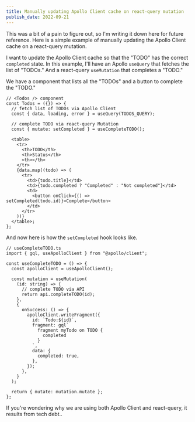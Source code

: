 ```yaml
---
title: Manually updating Apollo Client cache on react-query mutation
publish_date: 2022-09-21
---
```


This was a bit of a pain to figure out, so I'm writing it down here for future reference. Here is a simple example of manually updating the Apollo Client cache on a react-query mutation.

I want to update the Apollo Client cache so that the "TODO" has the correct `completed` state. In this example, I'll have an Apollo `useQuery` that fetches the list of "TODOs." And a react-query `useMutation` that completes a "TODO."

We have a component that lists all the "TODOs" and a button to complete the "TODO."

```tsx
// <Todos /> component
const Todos = ({}) => {
  // fetch list of TODOs via Apollo Client
  const { data, loading, error } = useQuery(TODOS_QUERY);

  // complete TODO via react-query Mutation
  const { mutate: setCompleted } = useCompleteTODO();

  <table>
    <tr>
      <th>TODO</th>
      <th>Status</th>
      <th></th>
    </tr>
    {data.map((todo) => (
      <tr>
        <td>{todo.title}</td>
        <td>{todo.completed ? "Completed" : "Not completed"}</td>
        <td>
          <button onClick={() => setCompleted(todo.id)}>Complete</button>
        </td>
      </tr>
    ))}
  </table>;
};
```

And now here is how the `setCompleted` hook looks like.

```tsx
// useCompleteTODO.ts
import { gql, useApolloClient } from "@apollo/client";

const useCompleteTODO = () => {
  const apolloClient = useApolloClient();

  const mutation = useMutation(
    (id: string) => {
      // complete TODO via API
      return api.completeTODO(id);
    },
    {
      onSuccess: () => {
        apolloClient.writeFragment({
          id: `Todo:${id}`,
          fragment: gql`
            fragment myTodo on TODO {
              completed
            }
          `,
          data: {
            completed: true,
          },
        });
      },
    }
  );

  return { mutate: mutation.mutate };
};
```

If you're wondering why we are using both Apollo Client and react-query, it results from tech debt..
